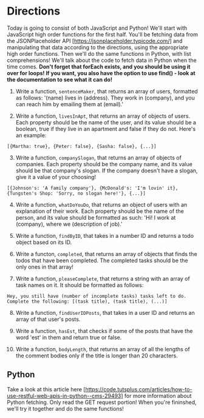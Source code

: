 # Directions
Today is going to consist of both JavaScript and Python! We'll start with JavaScript high order functions for the first half.
You'll be fetching data from the JSONPlaceholder API [https://jsonplaceholder.typicode.com/] and manipulating that data according to the directions, using the appropriate high order functions. Then we'll do the same functions in Python, with list comprehensions! We'll talk about the code to fetch data in Python when the time comes. **Don't forget that forEach exists, and you should be using it over for loops! If you want, you also have the option to use find() - look at the documentation to see what it can do!**


1. Write a function, `sentenceMaker`, that returns an array of users, formatted as follows: '(name) lives in (address). They work
in (company), and you can reach him by emailing them at (email).'

2. Write a function, `livesInApt`, that returns an array of objects of users. Each property should be the name of the user, and its value should be a boolean, true if they live in an apartment and false if they do not. Here's an example:
```
[{Martha: true}, {Peter: false}, {Sasha: false}, {...}]
```

3. Write a function, `companySlogan`, that returns an array of objects of companies. Each property should be the company name, and its value should be that company's slogan. If the company doesn't have a slogan, give it a value of your choosing!
```
[{Johnson's: 'A family company'}, {McDonald's: 'I'm lovin' it}, {Tungsten's Shop: 'Sorry, no slogan here!'}, {...}]
```

4. Write a function, `whatDoYouDo`, that returns an object of users with an explanation of their work. Each property should be
the name of the person, and its value should be formatted as such: 'Hi! I work at (company), where we (description of job).'

5. Write a function, `findByID`, that takes in a number ID and returns a todo object based on its ID.

6. Write a functon, `completed`, that returns an array of objects that finds the todos that have been completed. The completed
tasks should be the only ones in that array!

7. Write a function, `pleaseComplete`, that returns a string with an array of task names on it. It should be formatted as follows:
```
Hey, you still have (number of incomplete tasks) tasks left to do. Complete the following: [(task title), (task title), (...)]
```

8. Write a function, `findUserIDPosts`, that takes in a user ID and returns an array of that user's posts.

9. Write a function, `hasEst`, that checks if some of the posts that have the word 'est' in them and return true or false.

10. Write a function, `bodyLength`, that returns an array of all the lengths of the comment bodies only if the title is longer
than 20 characters. 

## Python

Take a look at this article here [https://code.tutsplus.com/articles/how-to-use-restful-web-apis-in-python--cms-29493] for more
information about Python fetching. Only read the GET request portion! When you're fininshed, we'll try it together and do the 
same functions!
